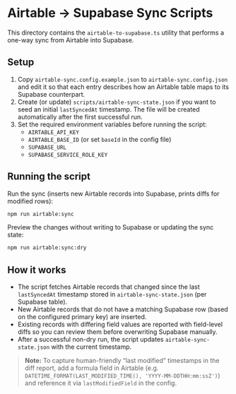 # Airtable → Supabase Sync Scripts

This directory contains the `airtable-to-supabase.ts` utility that performs a one-way sync from Airtable into Supabase.

## Setup

1. Copy `airtable-sync.config.example.json` to `airtable-sync.config.json` and edit it so that each entry describes how an Airtable table maps to its Supabase counterpart.
2. Create (or update) `scripts/airtable-sync-state.json` if you want to seed an initial `lastSyncedAt` timestamp. The file will be created automatically after the first successful run.
3. Set the required environment variables before running the script:
   - `AIRTABLE_API_KEY`
   - `AIRTABLE_BASE_ID` (or set `baseId` in the config file)
   - `SUPABASE_URL`
   - `SUPABASE_SERVICE_ROLE_KEY`

## Running the script

Run the sync (inserts new Airtable records into Supabase, prints diffs for modified rows):

```bash
npm run airtable:sync
```

Preview the changes without writing to Supabase or updating the sync state:

```bash
npm run airtable:sync:dry
```

## How it works

- The script fetches Airtable records that changed since the last `lastSyncedAt` timestamp stored in `airtable-sync-state.json` (per Supabase table).
- New Airtable records that do not have a matching Supabase row (based on the configured primary key) are inserted.
- Existing records with differing field values are reported with field-level diffs so you can review them before overwriting Supabase manually.
- After a successful non-dry run, the script updates `airtable-sync-state.json` with the current timestamp.

> **Note:** To capture human-friendly “last modified” timestamps in the diff report, add a formula field in Airtable (e.g. `DATETIME_FORMAT(LAST_MODIFIED_TIME(), 'YYYY-MM-DDTHH:mm:ssZ')`) and reference it via `lastModifiedField` in the config.
